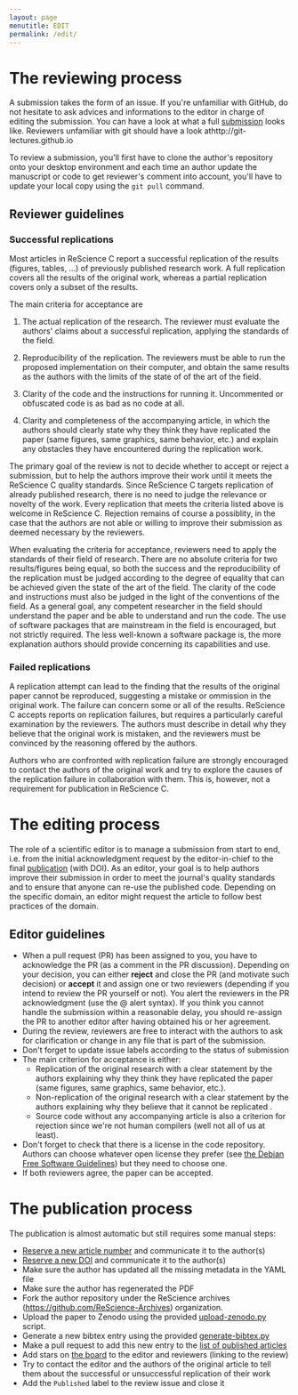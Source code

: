 ```yaml
---
layout: page
menutitle: EDIT
permalink: /edit/
---
```



# The reviewing process

A submission takes the form of an issue. If you're unfamiliar with GitHub, do
not hesitate to ask advices and informations to the editor in charge of editing
the submission. You can have a look at what a full [submission](https://github.com/ReScience/ReScience-submission/pull/3) looks like. Reviewers unfamiliar with git should have a look athttp://git-lectures.github.io

To review a submission, you'll first have to clone the author's repository onto
your desktop environment and each time an author update the manuscript or code
to get reviewer's comment into account, you'll have to update your local copy
using the `git pull` command.

## Reviewer guidelines

### Successful replications

Most articles in ReScience C report a successful replication of the
results (figures, tables, ...) of previously published research work.
A full replication covers all the results of the original work, whereas
a partial replication covers only a subset of the results.

The main criteria for acceptance are

 1. The actual replication of the research. The reviewer must evaluate
    the authors' claims about a successful replication, applying the
    standards of the field.

 2. Reproducibility of the replication. The reviewers must be able
    to run the proposed implementation on their computer, and obtain
    the same results as the authors with the limits of the state of
    of the art of the field.

 3. Clarity of the code and the instructions for running it.
    Uncommented or obfuscated code is as bad as no code at all.

 4. Clarity and completeness of the accompanying article, in which the
    authors should clearly state why they think they have replicated
    the paper (same figures, same graphics, same behavior, etc.) and
    explain any obstacles they have encountered during the replication
    work.

The primary goal of the review is not to decide whether to accept or
reject a submission, but to help the authors improve their work until
it meets the ReScience C quality standards. Since ReScience C
targets replication of already published research, there is no need to
judge the relevance or novelty of the work. Every replication that
meets the criteria listed above is welcome in ReScience C.
Rejection remains of course a possiblity, in the case that the
authors are not able or willing to improve their submission as
deemed necessary by the reviewers.

When evaluating the criteria for acceptance, reviewers need to apply
the standards of their field of research. There are no absolute
criteria for two results/figures being equal, so both the success and
the reproducibility of the replication must be judged according to
the degree of equality that can be achieved given the state of the
art of the field. The clarity of the code and instructions must also
be judged in the light of the conventions of the field. As a general
goal, any competent researcher in the field should understand the
paper and be able to understand and run the code. The use of
software packages that are mainstream in the field is encouraged,
but not strictly required. The less well-known a software package
is, the more explanation authors should provide concerning its
capabilities and use.

### Failed replications

A replication attempt can lead to the finding that the results of the
original paper cannot be reproduced, suggesting a mistake or ommission
in the original work. The failure can concern some or all of the results.
ReScience C accepts reports on replication failures, but requires a
particularly careful examination by the reviewers. The authors must describe
in detail why they believe that the original work is mistaken, and the
reviewers must be convinced by the reasoning offered by the authors.

Authors who are confronted with replication failure are strongly encouraged
to contact the authors of the original work and try to explore the causes
of the replication failure in collaboration with them. This is, however, not
a requirement for publication in ReScience C.


# The editing process

The role of a scientific editor is to manage a submission from start to end,
i.e.  from the initial acknowledgment request by the editor-in-chief to the
final [publication](../read) (with DOI). As an editor, your goal is to help
authors improve their submission in order to meet the journal's quality
standards and to ensure that anyone can re-use the published code. Depending on
the specific domain, an editor might request the article to follow best
practices of the domain. 


## Editor guidelines

* When a pull request (PR) has been assigned to you, you have to acknowledge
  the PR (as a comment in the PR discussion). Depending on your decision, you
  can either **reject** and close the PR (and motivate such decision) or
  **accept** it and assign one or two reviewers (depending if you intend to
  review the PR yourself or not). You alert the reviewers in the PR
  acknowledgment (use the @ alert syntax). If you think you cannot handle the
  submission within a reasonable delay, you should re-assign the PR to another
  editor after having obtained his or her agreement.
* During the review, reviewers are free to interact with the authors to ask for
  clarification or change in any file that is part of the submission.
* Don't forget to update issue labels according to the status of submission
* The main criterion for acceptance is either:
  * Replication of the original research with a clear statement by the authors
  explaining why they think they have replicated the paper (same figures, same
  graphics, same behavior, etc.).
  * Non-replication of the original research with a clear statement by the
  authors explaining why they believe that it cannot be replicated .
  * Source code without any accompanying article is also a criterion for rejection since we're not human compilers (well not all of us at least).
* Don't forget to check that there is a license in the code repository. Authors
  can choose whatever open license they prefer (see [the Debian Free Software
  Guidelines](https://www.debian.org/social_contract#guidelines)) but they need
  to choose one.
* If both reviewers agree, the paper can be accepted.


# The publication process

The publication is almost automatic but still requires some manual steps:

  * [Reserve a new article number]() and communicate it to the author(s)
  * [Reserve a new DOI]() and communicate it to the author(s)
  * Make sure the author has updated all the missing metadata in the YAML file
  * Make sure the author has regenerated the PDF
  * Fork the author repository under the ReScience archives
    (https://github.com/ReScience-Archives) organization.
  * Upload the paper to Zenodo using the provided [upload-zenodo.py]() script.
  * Generate a new bibtex entry using the provided [generate-bibtex.py]()
  * Make a pull request to add this new entry to the [list of published articles]()
  * Add stars on [the board](http://rescience.github.io/board/) to the editor
    and reviewers (linking to the review)
  * Try to contact the editor and the authors of the original article to tell
    them about the successful or unsuccessful replication of their work
  * Add the `Published` label to the review issue and close it


